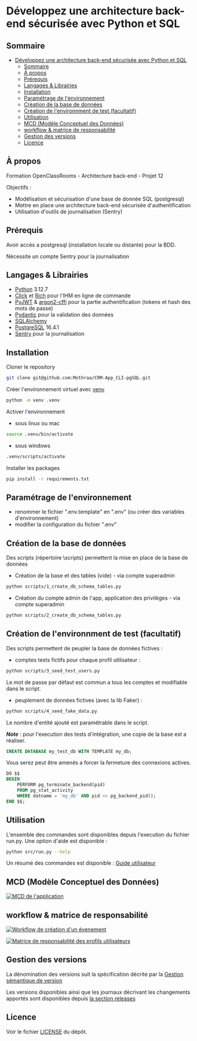 # Développez une architecture back-end sécurisée avec Python et SQL

## Sommaire

-   [Développez une architecture back-end sécurisée avec Python et SQL](#développez-une-architecture-back-end-sécurisée-avec-python-et-sql)
    -   [Sommaire](#sommaire)
    -   [À propos](#à-propos)
    -   [Prérequis](#prérequis)
    -   [Langages \& Librairies](#langages--librairies)
    -   [Installation](#installation)
    -   [Paramétrage de l'environnement](#paramétrage-de-lenvironnement)
    -   [Création de la base de données](#création-de-la-base-de-données)
    -   [Création de l'environnment de test (facultatif)](#création-de-lenvironnment-de-test-facultatif)
    -   [Utilisation](#utilisation)
    -   [MCD (Modèle Conceptuel des Données)](#mcd-modèle-conceptuel-des-données)
    -   [workflow \& matrice de responsabilité](#workflow--matrice-de-responsabilité)
    -   [Gestion des versions](#gestion-des-versions)
    -   [Licence](#licence)

## À propos

Formation OpenClassRooms - Architecture back-end - Projet 12

Objectifs :

-   Modélisation et sécurisation d'une base de donnée SQL (postgresql)
-   Mettre en place une architecture back-end sécurisée d'authentification
-   Utilisation d'outils de journalisation (Sentry)

## Prérequis

Avoir accès a postgresql (installation locale ou distante) pour la BDD.

Nécessite un compte Sentry pour la journalisation

## Langages & Librairies

-   [Python](https://www.python.org/) 3.12.7
-   [Click](https://click.palletsprojects.com/en/stable/) et [Rich](https://rich.readthedocs.io/en/stable/introduction.html) pour l'IHM en ligne de commande
-   [PyJWT](https://pyjwt.readthedocs.io/en/stable/) & [argon2-cffi](https://argon2-cffi.readthedocs.io/en/stable/) pour la partie authentification (tokens et hash des mots de passe)
-   [Pydantic](https://docs.pydantic.dev/latest/) pour la validation des données
-   [SQLAlchemy](https://www.sqlalchemy.org/)
-   [PostgreSQL](https://www.postgresql.org/) 16.4.1
-   [Sentry](https://sentry.io) pour la journalisation

## Installation

Cloner le repository

```bash
git clone git@github.com:Mothraa/CRM-App_CLI-pgSQL.git
```

Créer l'environnement virtuel avec [venv](https://docs.python.org/fr/3.9/library/venv.html)

```bash
python -m venv .venv
```

Activer l'environnement

-   sous linux ou mac

```bash
source .venv/bin/activate
```

-   sous windows

```bash
.venv/scripts/activate
```

Installer les packages

```bash
pip install -r requirements.txt
```

## Paramétrage de l'environnement

-   renommer le fichier ".env.template" en ".env" (ou créer des variables d'environnement)
-   modifier la configuration du fichier ".env"

## Création de la base de données

Des scripts (répertoire \scripts) permettent la mise en place de la base de données

-   Création de la base et des tables (vide) - via compte superadmin

```bash
python scripts/1_create_db_schema_tables.py
```

-   Création du compte admin de l'app, application des privilèges - via compte superadmin

```bash
python scripts/2_create_db_schema_tables.py
```

## Création de l'environnment de test (facultatif)

Des scripts permettent de peupler la base de données fictives :

-   comptes tests fictifs pour chaque profil utilisateur :

```bash
python scripts/3_seed_test_users.py
```

Le mot de passe par défaut est commun a tous les comptes et modifiable dans le script.

-   peuplement de données fictives (avec la lib Faker) :

```bash
python scripts/4_seed_fake_data.py
```

Le nombre d'entité ajouté est paramétrable dans le script.

**_Note_** : pour l'execution des tests d'intégration, une copie de la base est a réaliser.

```SQL
CREATE DATABASE my_test_db WITH TEMPLATE my_db;
```

Vous serez peut être amenés a forcer la fermeture des connexions actives.

```SQL
DO $$
BEGIN
    PERFORM pg_terminate_backend(pid)
    FROM pg_stat_activity
    WHERE datname = 'my_db' AND pid <> pg_backend_pid();
END $$;
```

## Utilisation

L'ensemble des commandes sont disponibles depuis l'execution du fichier run.py.
Une option d'aide est disponible :

```bash
python src/run.py --help
```

Un résumé des commandes est disponible : [Guide utilisateur](docs/user_guide.md)

## MCD (Modèle Conceptuel des Données)

[![MCD de l'application](docs/20241031_mcd_app_crm.png)](docs/20241031_mcd_app_crm.png)

## workflow & matrice de responsabilité

[![Workflow de création d'un évenement](docs/src/20241031_bpmn_customer-event_workflow.png)](docs/20241031_bpmn_customer-event_workflow.pdf)

[![Matrice de responsabilité des profils utilisateurs](docs/src/20241031_responsibility_matrix.png)](docs/20241031_responsibility_matrix.pdf)

## Gestion des versions

La dénomination des versions suit la spécification décrite par la [Gestion sémantique de version](https://semver.org/lang/fr/)

Les versions disponibles ainsi que les journaux décrivant les changements apportés sont disponibles depuis [la section releases](https://github.com/Mothraa/OCR_projet10/releases)

## Licence

Voir le fichier [LICENSE](./LICENSE.md) du dépôt.
